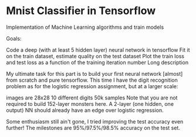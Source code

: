 # Mnist Classifier in Tensorflow
Implementation of Machine Learning algorithms and train models 


Goals:

Code a deep (with at least 5 hidden layer) neural network in tensorflow
Fit it on the train dataset, estimate quality on the test dataset
Plot the train loss and test loss as a function of the training iteration number
Long description

My ultimate task for this part is to build your first neural network [almost] from scratch and pure tensorflow. This time I have the digit recognition problem as for the logistic regression assignment, but at a larger scale:

images are  28x28
10 different digits
50k samples
Note that you are not required to build 152-layer monsters here. A 2-layer (one hidden, one output) NN should already have an edge over logistic regression.

Some enthusiasm still ain't gone, I tried improving the test accuracy even further! The milestones are 95%/97.5%/98.5% accuracy on the test set.

